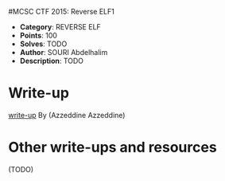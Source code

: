 #MCSC CTF 2015: Reverse ELF1

* **Category**: REVERSE ELF <br>
* **Points**: 100 <br>
* **Solves**: TODO <br>
* **Author**: SOURI Abdelhalim
* **Description**: TODO	

# Write-up 

[write-up](https://github.com/djekmani/ctfs-write-up/blob/master/mcsc2015/reverse%20ELF/level1/ELF1_writeup.md) By (Azzeddine Azzeddine)

# Other write-ups and resources

(TODO)
